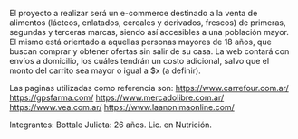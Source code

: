 El proyecto a realizar será un e-commerce destinado a la venta de alimentos (lácteos, enlatados, cereales y derivados, frescos) de primeras, segundas y terceras marcas, siendo así accesibles a una población mayor. 
El mismo está orientado a aquellas personas mayores de 18 años, que buscan comprar y obtener ofertas sin salir de su casa. La web contará con envíos a domicilio, los cuáles tendrán un costo adicional, salvo que el monto del carrito sea mayor o igual a $x (a definir). 

Las paginas utilizadas como referencia son: 
https://www.carrefour.com.ar/
https://gpsfarma.com/
https://www.mercadolibre.com.ar/
https://www.vea.com.ar/
https://www.laanonimaonline.com/

Integrantes: 
Bottale Julieta: 26 años. Lic. en Nutrición. 
